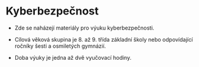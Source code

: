 # Kyberbezpečnost
* Zde se naházejí materiály pro výuku kyberbezpečnosti. 

* Cílová věková skupina je 8. až 9. třída základní školy nebo odpovídající ročníky šesti a osmiletých gymnázií.

* Doba výuky je jedna až dvě vyučovací hodiny.
